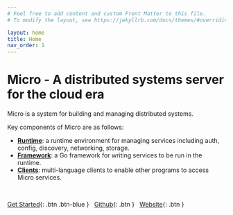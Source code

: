 ```yaml
---
# Feel free to add content and custom Front Matter to this file.
# To modify the layout, see https://jekyllrb.com/docs/themes/#overriding-theme-defaults

layout: home
title: Home
nav_order: 1
---
```


# Micro - A distributed systems server for the cloud era

Micro is a system for building and managing distributed systems.


Key components of Micro are as follows:
* **[Runtime](https:github.com/micro/micro)**: a runtime environment for managing services including auth, config, discovery, networking, storage. 
* **[Framework](https:github.com/micro-go/micro)**: a Go framework for writing services to be run in the runtime.
* **[Clients](https://github.com/micro/clients)**: multi-language clients to enable other programs to access Micro services.

<br />

[Get Started](/getting-started){: .btn .btn-blue } &nbsp;
[Github](http://example.com/){: .btn }  &nbsp;
[Website](htts://micro.mu/){: .btn }
